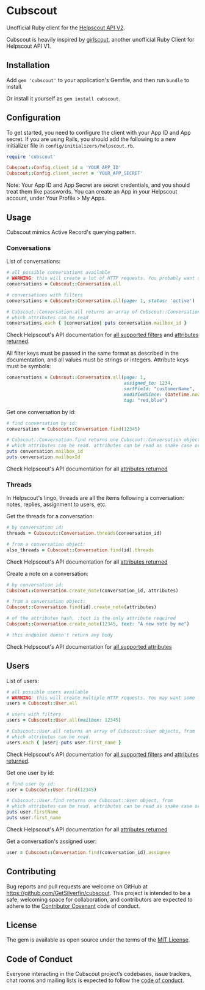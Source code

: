 # Cubscout

Unofficial Ruby client for the [Helpscout API V2](https://developer.helpscout.com/mailbox-api/). 

Cubscout is heavily inspired by [girlscout](https://github.com/omise/girlscout), another unofficial Ruby Client for Helpscout API V1.

## Installation

Add `gem 'cubscout'` to your application's Gemfile, and then run `bundle` to install.

Or install it yourself as `gem install cubscout`.

## Configuration

To get started, you need to configure the client with your App ID and App secret. If you are using Rails, you should add the following to a new initializer file in `config/initializers/helpscout.rb`.

```ruby
require 'cubscout'

Cubscout::Config.client_id = 'YOUR_APP_ID'
Cubscout::Config.client_secret = 'YOUR_APP_SECRET'
```

Note: Your App ID and App Secret are secret credentials, and you should treat them like passwords. You can create an App in your Helpscout account, under Your Profile > My Apps.

## Usage

Cubscout mimics Active Record's querying pattern.

### Conversations

List of conversations:

```ruby
# all possible conversations available
# WARNING: this will create a lot of HTTP requests. You probably want some filtering.
conversations = Cubscout::Conversation.all

# conversations with filters
conversations = Cubscout::Conversation.all(page: 1, status: 'active')

# Cubscout::Conversation.all returns an array of Cubscout::Conversation objects, from
# which attributes can be read
conversations.each { |conversation| puts conversation.mailbox_id }
```

Check Helpscout's API documentation for [all supported filters](https://developer.helpscout.com/mailbox-api/endpoints/conversations/list/#url-parameters) and [attributes returned](https://developer.helpscout.com/mailbox-api/endpoints/conversations/list/#response).

All filter keys must be passed in the same format as described in the documentation, and all values must be strings or integers. Attribute keys must be symbols:

```ruby
conversations = Cubscout::Conversation.all(page: 1,
                                           assigned_to: 1234,
                                           sortField: "customerName",
                                           modifiedSince: (DateTime.now - 4).to_time.utc.iso8601,
                                           tag: "red,blue")
```

Get one conversation by id:

```ruby
# find conversation by id:
conversation = Cubscout::Conversation.find(12345)

# Cubscout::Conversation.find returns one Cubscout::Conversation object, from
# which attributes can be read. attributes can be read as snake case or camel case.
puts conversation.mailbox_id
puts conversation.mailboxId
```

Check Helpscout's API documentation for all [attributes returned](https://developer.helpscout.com/mailbox-api/endpoints/conversations/get/#response)

### Threads

In Helpscout's lingo, threads are all the items following a conversation: notes, replies, assignment to users, etc.

Get the threads for a conversation:

```ruby
# by conversation id:
threads = Cubscout::Conversation.threads(conversation_id)

# from a conversation object:
also_threads = Cubscout::Conversation.find(id).threads
```

Check Helpscout's API documentation for all [attributes returned](https://developer.helpscout.com/mailbox-api/endpoints/conversations/threads/list/#response)

Create a note on a conversation:

```ruby
# by conversation id:
Cubscout::Conversation.create_note(conversation_id, attributes)

# from a conversation object:
Cubscout::Conversation.find(id).create_note(attributes)

# of the attributes hash, :text is the only attribute required
Cubscout::Conversation.create_note(12345, text: "A new note by me")

# this endpoint doesn't return any body
```

Check Helpscout's API documentation for [all supported attributes](https://developer.helpscout.com/mailbox-api/endpoints/conversations/threads/note/#request-fields)

## Users

List of users:

```ruby
# all possible users available
# WARNING: this will create multiple HTTP requests. You may want some filtering.
users = Cubscout::User.all

# users with filters
users = Cubscout::User.all(mailbox: 12345)

# Cubscout::User.all returns an array of Cubscout::User objects, from
# which attributes can be read.
users.each { |user| puts user.first_name }
```

Check Helpscout's API documentation for [all supported filters](https://developer.helpscout.com/mailbox-api/endpoints/users/list/#url-parameters) and [attributes returned](https://developer.helpscout.com/mailbox-api/endpoints/users/list/#response).

Get one user by id:

```ruby
# find user by id:
user = Cubscout::User.find(12345)

# Cubscout::User.find returns one Cubscout::User object, from
# which attributes can be read. attributes can be read as snake case or camel case.
puts user.firstName
puts user.first_name
```

Check Helpscout's API documentation for all [attributes returned](https://developer.helpscout.com/mailbox-api/endpoints/users/get/#response)

Get a conversation's assigned user:

```ruby
user = Cubscout::Conversation.find(conversation_id).assignee
```

## Contributing

Bug reports and pull requests are welcome on GitHub at https://github.com/GetSilverfin/cubscout. This project is intended to be a safe, welcoming space for collaboration, and contributors are expected to adhere to the [Contributor Covenant](http://contributor-covenant.org) code of conduct.

## License

The gem is available as open source under the terms of the [MIT License](https://opensource.org/licenses/MIT).

## Code of Conduct

Everyone interacting in the Cubscout project’s codebases, issue trackers, chat rooms and mailing lists is expected to follow the [code of conduct](https://github.com/GetSilverfin/cubscout/blob/master/CODE_OF_CONDUCT.md).
